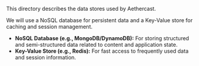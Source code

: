 This directory describes the data stores used by Aethercast.

We will use a NoSQL database for persistent data and a Key-Value store for caching and session management.

- **NoSQL Database (e.g., MongoDB/DynamoDB):** For storing structured and semi-structured data related to content and application state.
- **Key-Value Store (e.g., Redis):** For fast access to frequently used data and session information.
